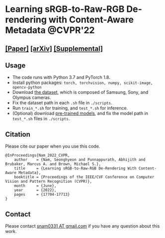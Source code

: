 # Learning sRGB-to-Raw-RGB De-rendering with Content-Aware Metadata @CVPR'22
## [[Paper]](https://openaccess.thecvf.com/content/CVPR2022/papers/Nam_Learning_sRGB-to-Raw-RGB_De-Rendering_With_Content-Aware_Metadata_CVPR_2022_paper.pdf) [[arXiv]](https://arxiv.org/abs/2206.01813) [[Supplemental]](https://openaccess.thecvf.com/content/CVPR2022/supplemental/Nam_Learning_sRGB-to-Raw-RGB_De-Rendering_CVPR_2022_supplemental.pdf)

## Usage
- The code runs with Python 3.7 and PyTorch 1.8.
- Install python packages: `torch, torchvision, numpy, scikit-image, opencv-python`
- Download [the dataset](https://ln5.sync.com/dl/9bf21ed40/z6bn94xs-uiaeij3m-rc3izeje-3epv2uz7), which is composed of Samsung, Sony, and Olympus cameras.
- Fix the dataset path in each `.sh` file in `./scripts`.
- Run `train_*.sh` for training, and `test_*.sh` for inference.
- (Optional) download [pre-trained models](https://ln5.sync.com/dl/04a8d96f0/bsyyxerk-kbky25qi-wg9k4izh-vi5rri4k), and fix the model path in `test_*.sh` files in `./scripts`.

## Citation
Please cite our paper when you use this code.
```
@InProceedings{Nam_2022_CVPR,
    author    = {Nam, Seonghyeon and Punnappurath, Abhijith and Brubaker, Marcus A. and Brown, Michael S.},
    title     = {Learning sRGB-to-Raw-RGB De-Rendering With Content-Aware Metadata},
    booktitle = {Proceedings of the IEEE/CVF Conference on Computer Vision and Pattern Recognition (CVPR)},
    month     = {June},
    year      = {2022},
    pages     = {17704-17713}
}
```

## Contact
Please contact [snam0331 AT gmail.com](snam0331@gmail.com) if you have any question about this work.
